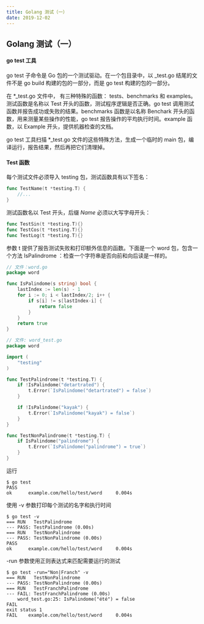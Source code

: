 ```yaml
---
title: Golang 测试（一）
date: 2019-12-02
---
```


## Golang 测试（一）



#### go test 工具

go test 子命令是 Go 包的一个测试驱动。在一个包目录中，以 _test.go 结尾的文件不是 go build 构建的包的一部分，而是 go test 构建的包的一部分。

在 *_test.go 文件中， 有三种特殊的函数： tests、benchmarks 和 examples。测试函数是名称以 Test 开头的函数，测试程序逻辑是否正确。go test 调用测试函数并报告成功或失败的结果。benchmarks 函数是以名称 Benchark 开头的函数，用来测量某些操作的性能，go test 报告操作的平均执行时间。example 函数，以 Example 开头，提供机器检查的文档。

go test 工具扫描 *_test.go 文件的这些特殊方法，生成一个临时的 main 包，编译运行，报告结果，然后再把它们清理掉。



#### Test 函数

每个测试文件必须导入 testing 包，测试函数具有以下签名：
```go
func TestName(t *testing.T) {
    //...
}
```

测试函数名以 Test 开头，后缀 *Name* 必须以大写字母开头：
```go
func TestSin(t *testing.T){}
func TestCos(t *testing.T){}
func TestLog(t *testing.T){}
```

参数 t 提供了报告测试失败和打印额外信息的函数。下面是一个 word 包，包含一个方法 IsPalindrome ：检查一个字符串是否向前和向后读是一样的。

```go
// 文件：word.go
package word

func IsPalindome(s string) bool {
	lastIndex := len(s) - 1
	for i := 0; i < lastIndex/2; i++ {
		if s[i] != s[lastIndex-i] {
			return false
		}
	}
	return true
}
```
```go
// 文件: word_test.go
package word

import (
	"testing"
)

func TestPalindrome(t *testing.T) {
	if !IsPalindome("detartrated") {
		t.Error(`IsPalindome("detartrated") = false`)
	}

	if !IsPalindome("kayak") {
		t.Error(`IsPalindome("kayak") = false`)
	}
}

func TestNonPalindrome(t *testing.T) {
	if IsPalindome("palindrome") {
		t.Error(`IsPalindome("palindrome") = true`)
	}
}
```

运行
```shell
$ go test
PASS
ok      example.com/hello/test/word     0.004s
```

使用 -v 参数打印每个测试的名字和执行时间
```shell
$ go test -v
=== RUN   TestPalindrome
--- PASS: TestPalindrome (0.00s)
=== RUN   TestNonPalindrome
--- PASS: TestNonPalindrome (0.00s)
PASS
ok      example.com/hello/test/word     0.004s
```
-run 参数使用正则表达式来匹配需要运行的测试

```shell
$ go test -run="Non|Franch" -v
=== RUN   TestNonPalindrome
--- PASS: TestNonPalindrome (0.00s)
=== RUN   TestFranchPalindrome
--- FAIL: TestFranchPalindrome (0.00s)
    word_test.go:25: IsPalindome("été") = false
FAIL
exit status 1
FAIL    example.com/hello/test/word     0.004s
```




